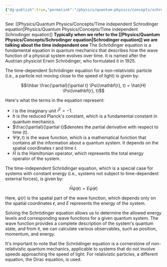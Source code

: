 ```yaml
---
{"dg-publish":true,"permalink":"/physics/quantum-physics/concepts/schrodinger-equation/"}
---
```


See: [[Physics/Quantum Physics/Concepts/Time independent Schrodinger equation\|Physics/Quantum Physics/Concepts/Time independent Schrodinger equation]]
**Typically when we refer to the [[Physics/Quantum Physics/Concepts/Schrodinger equation\|Schrodinger equation]] we are talking about the time independent one**
The Schrödinger equation is a fundamental equation in quantum mechanics that describes how the wave function of a physical system evolves over time. It is named after the Austrian physicist Erwin Schrödinger, who formulated it in 1925.

The time-dependent Schrödinger equation for a non-relativistic particle (i.e., a particle not moving close to the speed of light) is given by:

$$i\hbar \frac{\partial}{\partial t} \Psi(\mathbf{r}, t) = \hat{H} \Psi(\mathbf{r}, t)$$

Here's what the terms in the equation represent:

- $i$ is the imaginary unit $i^2 = -1$.
- $\hbar$ is the reduced Planck's constant, which is a fundamental constant in quantum mechanics.
- $\frac{\partial}{\partial t}$denotes the partial derivative with respect to time \(t\).
- $\Psi(\mathbf{r}, t)$ is the wave function, which is a mathematical function that contains all the information about a quantum system. It depends on the spatial coordinates $r$ and time $t$.
- $\hat{H}$ is the Hamiltonian operator, which represents the total energy operator of the system.

The time-independent Schrödinger equation, which is a special case for systems with constant energy (i.e., systems not subject to time-dependent external forces), is given by:

$$\hat{H} \psi(\mathbf{r}) = E \psi(\mathbf{r})$$

Here, $\psi(r)$ is the spatial part of the wave function, which depends only on the spatial coordinates $\mathbf{r}$, and $E$ represents the energy of the system.

Solving the Schrödinger equation allows us to determine the allowed energy levels and corresponding wave functions for a given quantum system. The wave function provides a complete description of the system's quantum state, and from it, we can calculate various observables, such as position, momentum, and energy.

It's important to note that the Schrödinger equation is a cornerstone of non-relativistic quantum mechanics, applicable to systems that do not involve speeds approaching the speed of light. For relativistic particles, a different equation, the Dirac equation, is used.
